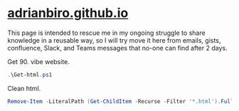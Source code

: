 # [adrianbiro.github.io](https://adrianbiro.github.io/)

This page is intended to rescue me in my ongoing struggle to share knowledge in a reusable way, so I will try move it here from emails, gists, confluence, Slack, and Teams messages that no-one can find after 2 days.

Get 90. vibe website.
```powershell
.\Get-html.ps1
```
Clean html.
```powershell
Remove-Item -LiteralPath (Get-ChildItem -Recurse -Filter '*.html').FullName
```
